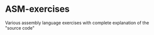 # ASM-exercises

Various assembly language exercises with complete explanation of the 
"source code"
